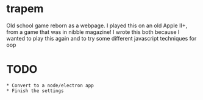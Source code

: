 # trapem
Old school game reborn as a webpage. I played this on an old Apple II+, from a game that was in nibble magazine!
I wrote this both because I wanted to play this again and to try some different javascript techniques for oop

# TODO
	* Convert to a node/electron app
	* Finish the settings

